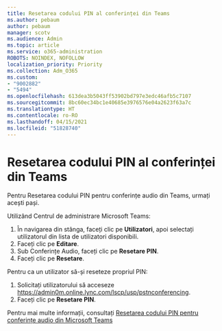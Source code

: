 ```yaml
---
title: Resetarea codului PIN al conferinței din Teams
ms.author: pebaum
author: pebaum
manager: scotv
ms.audience: Admin
ms.topic: article
ms.service: o365-administration
ROBOTS: NOINDEX, NOFOLLOW
localization_priority: Priority
ms.collection: Adm_O365
ms.custom:
- "9002882"
- "5494"
ms.openlocfilehash: 613dea3b5043ff53902bd797e3edc46afb5c7107
ms.sourcegitcommit: 8bc60ec34bc1e40685e3976576e04a2623f63a7c
ms.translationtype: HT
ms.contentlocale: ro-RO
ms.lasthandoff: 04/15/2021
ms.locfileid: "51828740"
---
```

# <a name="reset-conferencing-pin-in-teams"></a>Resetarea codului PIN al conferinței din Teams

Pentru Resetarea codului PIN pentru conferințe audio din Teams, urmați acești pași.  

Utilizând Centrul de administrare Microsoft Teams:

1. În navigarea din stânga, faceți clic pe **Utilizatori**, apoi selectați utilizatorul din lista de utilizatori disponibili.
2. Faceți clic pe **Editare**.
3. Sub Conferințe Audio, faceți clic pe **Resetare PIN**.
4. Faceți clic pe **Resetare**.

Pentru ca un utilizator să-și reseteze propriul PIN:
1. Solicitați utilizatorului să acceseze https://admin0m.online.lync.com/lscp/usp/pstnconferencing.
2. Faceți clic pe **Resetare PIN**.

Pentru mai multe informații, consultați [Resetarea codului PIN pentru conferințe audio din Microsoft Teams](https://docs.microsoft.com/microsoftteams/reset-the-audio-conferencing-pin-in-teams)
